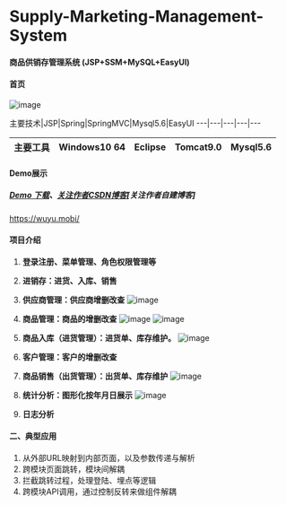 # Supply-Marketing-Management-System
#### 商品供销存管理系统 (JSP+SSM+MySQL+EasyUI)
#### 首页

![image](https://github.com/michaelwuyu/Supply-Marketing-Management-System/blob/master/images/2.png)



主要技术|JSP|Spring|SpringMVC|Mysql5.6|EasyUI
---|---|---|---|---


主要工具|Windows10 64 |Eclipse|Tomcat9.0|Mysql5.6
---|---|---|---|---
#### Demo展示

##### [Demo 下载](https://github.com/michaelwuyu/Supply-Marketing-Management-System)、[关注作者CSDN博客](https://blog.csdn.net/weixin_43258908)[关注作者自建博客]
https://wuyu.mobi/


#### 项目介绍
1. **登录注册、菜单管理、角色权限管理等**
2. **进销存：进货、入库、销售**

3. **供应商管理：供应商增删改查**
![image](https://github.com/michaelwuyu/Supply-Marketing-Management-System/blob/master/images/5.png)
4. **商品管理：商品的增删改查**
![image](https://github.com/michaelwuyu/Supply-Marketing-Management-System/blob/master/images/8.png)
![image](https://github.com/michaelwuyu/Supply-Marketing-Management-System/blob/master/images/10.png)
5. **商品入库（进货管理）：进货单、库存维护。**
![image](https://github.com/michaelwuyu/Supply-Marketing-Management-System/blob/master/images/11.png)
6. **客户管理：客户的增删改查**

7. **商品销售（出货管理）：出货单、库存维护**
![image](https://github.com/michaelwuyu/Supply-Marketing-Management-System/blob/master/images/17.png)
8. **统计分析：图形化按年月日展示**
![image](https://github.com/michaelwuyu/Supply-Marketing-Management-System/blob/master/images/18.png)
9. **日志分析**


#### 二、典型应用
1. 从外部URL映射到内部页面，以及参数传递与解析
2. 跨模块页面跳转，模块间解耦
3. 拦截跳转过程，处理登陆、埋点等逻辑
4. 跨模块API调用，通过控制反转来做组件解耦
